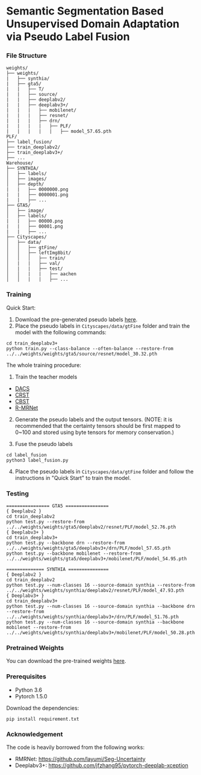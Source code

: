 # Semantic Segmentation Based Unsupervised Domain Adaptation via Pseudo Label Fusion 

### File Structure
```
weights/
├── weights/
|   ├── synthia/
|   ├── gta5/
|   |   ├── T/
|   |   ├── source/
|   |   ├── deeplabv2/
|   |   ├── deeplabv3+/
|   |   |   ├── mobilenet/
|   |   |   ├── resnet/
|   |   |   ├── drn/
|   |   |   |   ├── PLF/
|   |   |   |   |   ├── model_57.65.pth
PLF/
├── label_fusion/
├── train_deeplabv2/
├── train_deeplabv3+/
├── ...
Warehouse/
├── SYNTHIA/
│   ├── labels/
│   ├── images/
│   ├── depth/
|   |   ├── 0000000.png
|   |   ├── 0000001.png
|   |   ├── ...
├── GTA5/
│   ├── image/
│   ├── labels/
|   |   ├── 00000.png
|   |   ├── 00001.png
|   |   ├── ...
├── Cityscapes/
│   ├── data/
│   │   ├── gtFine/
│   │   ├── leftImg8bit/
│   │   │   ├── train/
│   |   |   ├── val/
│   |   |   ├── test/
│   │   |   |   ├── aachen
│   │   |   |   ├── ...
```
### Training
Quick Start:
1. Download the pre-generated pseudo labels [here](https://drive.google.com/drive/folders/1NjMDpjH6ESN9Nb9m9d48LLctvDsQn-uV?usp=sharing).
2. Place the pseudo labels in `Cityscapes/data/gtFine` folder and train the model with the following commands:
```
cd train_deeplabv3+
python train.py --class-balance --often-balance --restore-from ../../weights/weights/gta5/source/resnet/model_30.32.pth
```

The whole training procedure:
1. Train the teacher models
  - [DACS](https://github.com/vikolss/DACS)
  - [CRST](https://github.com/yzou2/CRST)
  - [CBST](https://github.com/yzou2/CBST)
  - [R-MRNet](https://github.com/layumi/Seg-Uncertainty)
2. Generate the pseudo labels and the output tensors. (NOTE: it is recommended that the certainty tensors should be first mapped to 0~100 and stored using byte tensors for memory conservation.)

3. Fuse the pseudo labels
```
cd label_fusion
python3 label_fusion.py
```
4. Place the pseudo labels in `Cityscapes/data/gtFine` folder and follow the instructions in "Quick Start" to train the model.

### Testing
```
================ GTA5 ================
{ Deeplabv2 }
cd train_deeplabv2
python test.py --restore-from ../../weights/weights/gta5/deeplabv2/resnet/PLF/model_52.76.pth
{ Deeplabv3+ }
cd train_deeplabv3+
python test.py --backbone drn --restore-from ../../weights/weights/gta5/deeplabv3+/drn/PLF/model_57.65.pth
python test.py --backbone mobilenet --restore-from ../../weights/weights/gta5/deeplabv3+/mobilenet/PLF/model_54.95.pth

============== SYNTHIA ===============
{ Deeplabv2 }
cd train_deeplabv2
python test.py --num-classes 16 --source-domain synthia --restore-from ../../weights/weights/synthia/deeplabv2/resnet/PLF/model_47.93.pth
{ Deeplabv3+ }
cd train_deeplabv3+
python test.py --num-classes 16 --source-domain synthia --backbone drn --restore-from ../../weights/weights/synthia/deeplabv3+/drn/PLF/model_51.76.pth
python test.py --num-classes 16 --source-domain synthia --backbone mobilenet --restore-from ../../weights/weights/synthia/deeplabv3+/mobilenet/PLF/model_50.28.pth
```

### Pretrained Weights
You can download the pre-trained weights [here](https://drive.google.com/drive/folders/1NjMDpjH6ESN9Nb9m9d48LLctvDsQn-uV?usp=sharing).

### Prerequisites
- Python 3.6
- Pytorch 1.5.0

Download the dependencies:
```
pip install requirement.txt
```

### Acknowledgement
The code is heavily borrowed from the following works:
- RMRNet: https://github.com/layumi/Seg-Uncertainty
- Deeplabv3+: https://github.com/jfzhang95/pytorch-deeplab-xception
